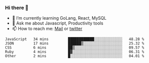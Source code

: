 ### Hi there 👋

- 🌱 I’m currently learning GoLang, React, MySQL
- 💬 Ask me about Javascript, Productivity tools 
- 📫 How to reach me: [Mail](mailto:kvaishak47@gmail.com) or [twitter](https://twitter.com/kvaish4k)

<!--START_SECTION:waka-->
```text
JavaScript   34 mins         ████████████░░░░░░░░░░░░░   48.28 % 
JSON         17 mins         ██████▒░░░░░░░░░░░░░░░░░░   25.32 % 
CSS          6 mins          ██▒░░░░░░░░░░░░░░░░░░░░░░   09.57 % 
Ruby         4 mins          █▓░░░░░░░░░░░░░░░░░░░░░░░   06.31 % 
Other        2 mins          █░░░░░░░░░░░░░░░░░░░░░░░░   04.01 % 
```
<!--END_SECTION:waka-->
